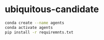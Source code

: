 # ubiquitous-candidate

```bash
conda create --name agents
conda activate agents
pip install -r requiremnts.txt
```


